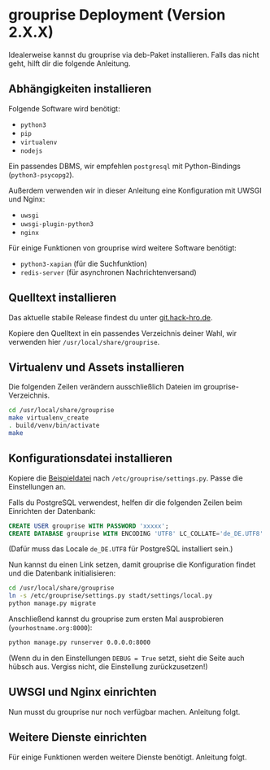 # grouprise Deployment (Version 2.X.X)

Idealerweise kannst du grouprise via deb-Paket installieren. Falls das nicht geht, hilft dir die folgende Anleitung.


## Abhängigkeiten installieren

Folgende Software wird benötigt:

* `python3`
* `pip`
* `virtualenv`
* `nodejs`

Ein passendes DBMS, wir empfehlen `postgresql` mit Python-Bindings (`python3-psycopg2`).

Außerdem verwenden wir in dieser Anleitung eine Konfiguration mit UWSGI und Nginx:

* `uwsgi`
* `uwsgi-plugin-python3`
* `nginx`

Für einige Funktionen von grouprise wird weitere Software benötigt:

* `python3-xapian` (für die Suchfunktion)
* `redis-server` (für asynchronen Nachrichtenversand)


## Quelltext installieren

Das aktuelle stabile Release findest du unter [git.hack-hro.de](https://git.hack-hro.de/stadtgestalten/stadtgestalten/tags).

Kopiere den Quelltext in ein passendes Verzeichnis deiner Wahl, wir verwenden hier `/usr/local/share/grouprise`.


## Virtualenv und Assets installieren

Die folgenden Zeilen verändern ausschließlich Dateien im grouprise-Verzeichnis.

```bash
cd /usr/local/share/grouprise
make virtualenv_create
. build/venv/bin/activate
make
```


## Konfigurationsdatei installieren

Kopiere die [Beispieldatei](https://git.hack-hro.de/stadtgestalten/stadtgestalten/tree/master/docs/deployment/settings.py) nach `/etc/grouprise/settings.py`. Passe die Einstellungen an.

Falls du PostgreSQL verwendest, helfen dir die folgenden Zeilen beim Einrichten der Datenbank:

```sql
CREATE USER grouprise WITH PASSWORD 'xxxxx';
CREATE DATABASE grouprise WITH ENCODING 'UTF8' LC_COLLATE='de_DE.UTF8' LC_CTYPE='de_DE.UTF8' TEMPLATE=template0 OWNER grouprise;
```

(Dafür muss das Locale `de_DE.UTF8` für PostgreSQL installiert sein.)

Nun kannst du einen Link setzen, damit grouprise die Konfiguration findet und die Datenbank initialisieren:

```bash
cd /usr/local/share/grouprise
ln -s /etc/grouprise/settings.py stadt/settings/local.py
python manage.py migrate
```

Anschließend kannst du grouprise zum ersten Mal ausprobieren (`yourhostname.org:8000`):

```bash
python manage.py runserver 0.0.0.0:8000
```

(Wenn du in den Einstellungen `DEBUG = True` setzt, sieht die Seite auch hübsch aus. Vergiss nicht, die Einstellung zurückzusetzen!)


## UWSGI und Nginx einrichten

Nun musst du grouprise nur noch verfügbar machen. Anleitung folgt.

## Weitere Dienste einrichten

Für einige Funktionen werden weitere Dienste benötigt. Anleitung folgt.
